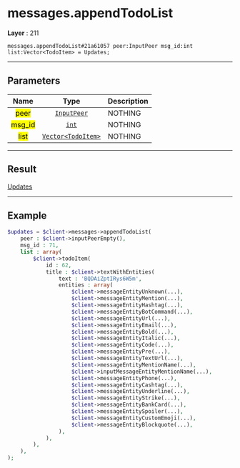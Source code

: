# messages.appendTodoList

**Layer** : 211

```tl
messages.appendTodoList#21a61057 peer:InputPeer msg_id:int list:Vector<TodoItem> = Updates;
```

---

## Parameters

| Name | Type | Description |
| :---: | :---: | :--- |
| <mark>peer</mark> | [`InputPeer`](type/InputPeer) | NOTHING |
| <mark>msg_id</mark> | [`int`](type/int) | NOTHING |
| <mark>list</mark> | [`Vector<TodoItem>`](type/TodoItem) | NOTHING |

---

## Result

[Updates](type/Updates)

---

## Example

```php
$updates = $client->messages->appendTodoList(
	peer : $client->inputPeerEmpty(),
	msg_id : 71,
	list : array(
		$client->todoItem(
			id : 62,
			title : $client->textWithEntities(
				text : 'BQDAiZptIRys6W5m',
				entities : array(
					$client->messageEntityUnknown(...),
					$client->messageEntityMention(...),
					$client->messageEntityHashtag(...),
					$client->messageEntityBotCommand(...),
					$client->messageEntityUrl(...),
					$client->messageEntityEmail(...),
					$client->messageEntityBold(...),
					$client->messageEntityItalic(...),
					$client->messageEntityCode(...),
					$client->messageEntityPre(...),
					$client->messageEntityTextUrl(...),
					$client->messageEntityMentionName(...),
					$client->inputMessageEntityMentionName(...),
					$client->messageEntityPhone(...),
					$client->messageEntityCashtag(...),
					$client->messageEntityUnderline(...),
					$client->messageEntityStrike(...),
					$client->messageEntityBankCard(...),
					$client->messageEntitySpoiler(...),
					$client->messageEntityCustomEmoji(...),
					$client->messageEntityBlockquote(...),
				),
			),
		),
	),
);
```